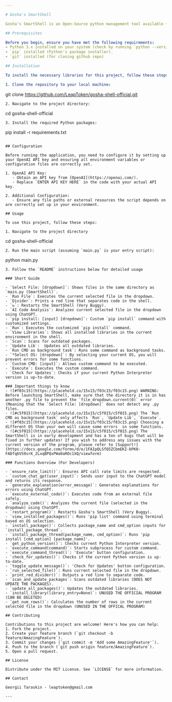 ```yaml
---

# Gosha's SmartShell

Gosha's SmartShell is an Open-Source python management tool available for everyone. It's a customizable and user-friendly interface packed with powerful features. Whether you're a tech enthusiast or a casual user, Gosha's SmartShell is designed to enhance your digital experience!

## Prerequisites

Before you begin, ensure you have met the following requirements:
- Python 3.x installed on your system (check by running `python --version` or `python3 --version` in your terminal/command prompt).
- `pip` installed (Python's package installer).
- `git` installed (for cloning github repo)

## Installation

To install the necessary libraries for this project, follow these steps:

1. Clone the repository to your local machine:
```
git clone https://github.com/LeapToken/gosha-shell-official.git
```
2. Navigate to the project directory:
```
cd gosha-shell-official
```
3. Install the required Python packages:
```
pip install -r requirements.txt
```

## Configuration

Before running the application, you need to configure it by setting up your OpenAI API key and ensuring all environment variables or configuration files are correctly set.

1. OpenAI API Key:
   - Obtain an API key from [OpenAI](https://openai.com/).
   - Replace `ENTER API KEY HERE` in the code with your actual API key.

2. Additional Configuration:
   - Ensure any file paths or external resources the script depends on are correctly set up in your environment.

## Usage

To use this project, follow these steps:

1. Navigate to the project directory
```
cd gosha-shell-official
```
2. Run the main script (assuming `main.py` is your entry script):
```
python main.py
```
3. Follow the `README` instructions below for detailed usage

### Short Guide

- `Select File: [dropdown]`: Shows files in the same directory as `main.py (SmartShell)`.
- `Run File`: Executes the current selected file in the dropdown.
- `Divider`: Prints a red line that separates code in the shell.
- `↻`: Restarts the SmartShell (Very Buggy).
- `AI Code Analysis`: Analyzes current selected file in the dropdown using ChatGPT.
- `pip install: [input] [dropdown]`: Custom `pip install` command with customized settings.
- `Run`: Executes the customized `pip install` command.
- `View Libraries`: Shows all installed libraries in the current environment in the shell.
- `Scan`: Scans for outdated packages.
- `Update Lib`:  Updates all outdated libraries.
- `Run CMD as background task`: Runs some command as background tasks.
- `*Select OS: [dropdown]`: By selecting your current OS, you will prevent errors for some functions.
- `Custom CMD: [input]`: Allows custom command to be executed.
- `Execute`: Executes the custom command.
- `Check for Updates`: Checks if your current Python Interpreter version is up-to-date.

### Important things to know
- ![#f03c15](https://placehold.co/15x15/f03c15/f03c15.png) WARNING: Before launching SmartShell, make sure that the directory it is in has another .py file to prevent the `file_dropdown.current(0)` error (Meaning that the `Select File: [dropdown]` does not detect any .py files.
- ![#c5f015](https://placehold.co/15x15/c5f015/c5f015.png) The `Run CMD as background task` only affects `Run`, `Update Lib`, `Execute`.
- ![#f03c15](https://placehold.co/15x15/f03c15/f03c15.png) Choosing a different OS than your own will cause some errors  in some functions.
- ![#c5f015](https://placehold.co/15x15/c5f015/c5f015.png) The SmartShell is in early development and has a ton of bugs that will be fixed in further updates! If you wish to address any issues with the current version of the program, please refer to [Support!](https://docs.google.com/forms/d/e/1FAIpQLSfQ5ZCbmEKZ-bPK0-FADfq6VS9srK_2LxqBPQxPWa0aROc1XQ/viewform)

### Functions Overview (For Developers)

- `ensure_rate_limit()`: Ensures API call rate limits are respected.
- `custom_chat_gpt(user_input)`: Sends user input to the ChatGPT model and returns its response.
- `generate_explanation(error_message)`: Generates explanations for errors using ChatGPT.
- `execute_external_code()`: Executes code from an external file safely.
- `analyze_code()`: Analyzes the current file (selected in the dropdown) using ChatGPT.
- `restart_program()`: Restarts Gosha's SmartShell (Very Buggy).
- `view_installed_packages()`: Runs 'pip list' command using terminal based on OS selection.
- `install_package()`: Collects package_name and cmd_option inputs for `install_package_thread`.
- `install_package_thread(package_name, cmd_option)`: Runs 'pip install [cmd_option] [package_name]'.
- `get_python_version()`: Checks current Python Interpreter version.
- `execute_command(command)`: Starts subprocess for custom command.
- `execute_command_thread()`: 'Execute' button configuration.
- `check_for_updates()`: Checks if the current Python version is up-to-date.
- `toggle_update_message()`: 'Check for Updates' button configuration.
- `run_selected_file()`: Runs current selected file in the dropdown.
- `print_red_divider()`: Outputs a red line to separate code.
- `scan_and_update_packages`: Scans outdated libraries (DOES NOT UPDATE THE PACKAGES).
- `update_all_packages()`: Updates the outdated libraries.
- `install_library(library_entry=None)`: UNUSED THE OFFICIAL PROGRAM (CAN BE DELETED)
- `get_num_rows()`: Calculates the number of rows in the current selected file in the dropdown (UNUSED IN THE OFFICAL PROGRAM)

## Contributing

Contributions to this project are welcome! Here's how you can help:
1. Fork the project.
2. Create your feature branch (`git checkout -b feature/AmazingFeature`).
3. Commit your changes (`git commit -m 'Add some AmazingFeature'`).
4. Push to the branch (`git push origin feature/AmazingFeature`).
5. Open a pull request.

## License

Distribute under the MIT License. See `LICENSE` for more information.

## Contact

Georgii Taraskin - leaptoken@gmail.com

---
```

